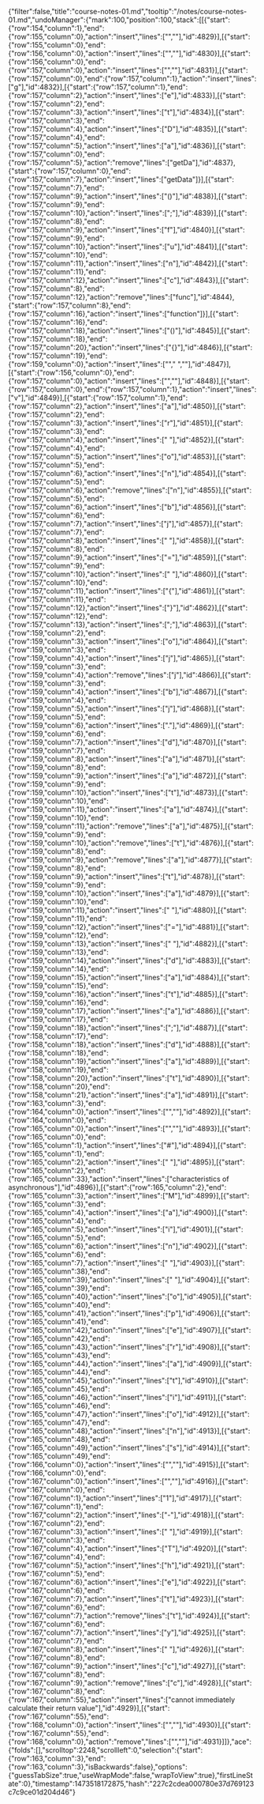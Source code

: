 {"filter":false,"title":"course-notes-01.md","tooltip":"/notes/course-notes-01.md","undoManager":{"mark":100,"position":100,"stack":[[{"start":{"row":154,"column":1},"end":{"row":155,"column":0},"action":"insert","lines":["",""],"id":4829}],[{"start":{"row":155,"column":0},"end":{"row":156,"column":0},"action":"insert","lines":["",""],"id":4830}],[{"start":{"row":156,"column":0},"end":{"row":157,"column":0},"action":"insert","lines":["",""],"id":4831}],[{"start":{"row":157,"column":0},"end":{"row":157,"column":1},"action":"insert","lines":["g"],"id":4832}],[{"start":{"row":157,"column":1},"end":{"row":157,"column":2},"action":"insert","lines":["e"],"id":4833}],[{"start":{"row":157,"column":2},"end":{"row":157,"column":3},"action":"insert","lines":["t"],"id":4834}],[{"start":{"row":157,"column":3},"end":{"row":157,"column":4},"action":"insert","lines":["D"],"id":4835}],[{"start":{"row":157,"column":4},"end":{"row":157,"column":5},"action":"insert","lines":["a"],"id":4836}],[{"start":{"row":157,"column":0},"end":{"row":157,"column":5},"action":"remove","lines":["getDa"],"id":4837},{"start":{"row":157,"column":0},"end":{"row":157,"column":7},"action":"insert","lines":["getData"]}],[{"start":{"row":157,"column":7},"end":{"row":157,"column":9},"action":"insert","lines":["()"],"id":4838}],[{"start":{"row":157,"column":9},"end":{"row":157,"column":10},"action":"insert","lines":[";"],"id":4839}],[{"start":{"row":157,"column":8},"end":{"row":157,"column":9},"action":"insert","lines":["f"],"id":4840}],[{"start":{"row":157,"column":9},"end":{"row":157,"column":10},"action":"insert","lines":["u"],"id":4841}],[{"start":{"row":157,"column":10},"end":{"row":157,"column":11},"action":"insert","lines":["n"],"id":4842}],[{"start":{"row":157,"column":11},"end":{"row":157,"column":12},"action":"insert","lines":["c"],"id":4843}],[{"start":{"row":157,"column":8},"end":{"row":157,"column":12},"action":"remove","lines":["func"],"id":4844},{"start":{"row":157,"column":8},"end":{"row":157,"column":16},"action":"insert","lines":["function"]}],[{"start":{"row":157,"column":16},"end":{"row":157,"column":18},"action":"insert","lines":["()"],"id":4845}],[{"start":{"row":157,"column":18},"end":{"row":157,"column":20},"action":"insert","lines":["{}"],"id":4846}],[{"start":{"row":157,"column":19},"end":{"row":159,"column":0},"action":"insert","lines":["","  ",""],"id":4847}],[{"start":{"row":156,"column":0},"end":{"row":157,"column":0},"action":"insert","lines":["",""],"id":4848}],[{"start":{"row":157,"column":0},"end":{"row":157,"column":1},"action":"insert","lines":["v"],"id":4849}],[{"start":{"row":157,"column":1},"end":{"row":157,"column":2},"action":"insert","lines":["a"],"id":4850}],[{"start":{"row":157,"column":2},"end":{"row":157,"column":3},"action":"insert","lines":["r"],"id":4851}],[{"start":{"row":157,"column":3},"end":{"row":157,"column":4},"action":"insert","lines":[" "],"id":4852}],[{"start":{"row":157,"column":4},"end":{"row":157,"column":5},"action":"insert","lines":["o"],"id":4853}],[{"start":{"row":157,"column":5},"end":{"row":157,"column":6},"action":"insert","lines":["n"],"id":4854}],[{"start":{"row":157,"column":5},"end":{"row":157,"column":6},"action":"remove","lines":["n"],"id":4855}],[{"start":{"row":157,"column":5},"end":{"row":157,"column":6},"action":"insert","lines":["b"],"id":4856}],[{"start":{"row":157,"column":6},"end":{"row":157,"column":7},"action":"insert","lines":["j"],"id":4857}],[{"start":{"row":157,"column":7},"end":{"row":157,"column":8},"action":"insert","lines":[" "],"id":4858}],[{"start":{"row":157,"column":8},"end":{"row":157,"column":9},"action":"insert","lines":["="],"id":4859}],[{"start":{"row":157,"column":9},"end":{"row":157,"column":10},"action":"insert","lines":[" "],"id":4860}],[{"start":{"row":157,"column":10},"end":{"row":157,"column":11},"action":"insert","lines":["{"],"id":4861}],[{"start":{"row":157,"column":11},"end":{"row":157,"column":12},"action":"insert","lines":["}"],"id":4862}],[{"start":{"row":157,"column":12},"end":{"row":157,"column":13},"action":"insert","lines":[";"],"id":4863}],[{"start":{"row":159,"column":2},"end":{"row":159,"column":3},"action":"insert","lines":["o"],"id":4864}],[{"start":{"row":159,"column":3},"end":{"row":159,"column":4},"action":"insert","lines":["j"],"id":4865}],[{"start":{"row":159,"column":3},"end":{"row":159,"column":4},"action":"remove","lines":["j"],"id":4866}],[{"start":{"row":159,"column":3},"end":{"row":159,"column":4},"action":"insert","lines":["b"],"id":4867}],[{"start":{"row":159,"column":4},"end":{"row":159,"column":5},"action":"insert","lines":["j"],"id":4868}],[{"start":{"row":159,"column":5},"end":{"row":159,"column":6},"action":"insert","lines":["."],"id":4869}],[{"start":{"row":159,"column":6},"end":{"row":159,"column":7},"action":"insert","lines":["d"],"id":4870}],[{"start":{"row":159,"column":7},"end":{"row":159,"column":8},"action":"insert","lines":["a"],"id":4871}],[{"start":{"row":159,"column":8},"end":{"row":159,"column":9},"action":"insert","lines":["a"],"id":4872}],[{"start":{"row":159,"column":9},"end":{"row":159,"column":10},"action":"insert","lines":["t"],"id":4873}],[{"start":{"row":159,"column":10},"end":{"row":159,"column":11},"action":"insert","lines":["a"],"id":4874}],[{"start":{"row":159,"column":10},"end":{"row":159,"column":11},"action":"remove","lines":["a"],"id":4875}],[{"start":{"row":159,"column":9},"end":{"row":159,"column":10},"action":"remove","lines":["t"],"id":4876}],[{"start":{"row":159,"column":8},"end":{"row":159,"column":9},"action":"remove","lines":["a"],"id":4877}],[{"start":{"row":159,"column":8},"end":{"row":159,"column":9},"action":"insert","lines":["t"],"id":4878}],[{"start":{"row":159,"column":9},"end":{"row":159,"column":10},"action":"insert","lines":["a"],"id":4879}],[{"start":{"row":159,"column":10},"end":{"row":159,"column":11},"action":"insert","lines":[" "],"id":4880}],[{"start":{"row":159,"column":11},"end":{"row":159,"column":12},"action":"insert","lines":["="],"id":4881}],[{"start":{"row":159,"column":12},"end":{"row":159,"column":13},"action":"insert","lines":[" "],"id":4882}],[{"start":{"row":159,"column":13},"end":{"row":159,"column":14},"action":"insert","lines":["d"],"id":4883}],[{"start":{"row":159,"column":14},"end":{"row":159,"column":15},"action":"insert","lines":["a"],"id":4884}],[{"start":{"row":159,"column":15},"end":{"row":159,"column":16},"action":"insert","lines":["t"],"id":4885}],[{"start":{"row":159,"column":16},"end":{"row":159,"column":17},"action":"insert","lines":["a"],"id":4886}],[{"start":{"row":159,"column":17},"end":{"row":159,"column":18},"action":"insert","lines":[";"],"id":4887}],[{"start":{"row":158,"column":17},"end":{"row":158,"column":18},"action":"insert","lines":["d"],"id":4888}],[{"start":{"row":158,"column":18},"end":{"row":158,"column":19},"action":"insert","lines":["a"],"id":4889}],[{"start":{"row":158,"column":19},"end":{"row":158,"column":20},"action":"insert","lines":["t"],"id":4890}],[{"start":{"row":158,"column":20},"end":{"row":158,"column":21},"action":"insert","lines":["a"],"id":4891}],[{"start":{"row":163,"column":3},"end":{"row":164,"column":0},"action":"insert","lines":["",""],"id":4892}],[{"start":{"row":164,"column":0},"end":{"row":165,"column":0},"action":"insert","lines":["",""],"id":4893}],[{"start":{"row":165,"column":0},"end":{"row":165,"column":1},"action":"insert","lines":["#"],"id":4894}],[{"start":{"row":165,"column":1},"end":{"row":165,"column":2},"action":"insert","lines":[" "],"id":4895}],[{"start":{"row":165,"column":2},"end":{"row":165,"column":33},"action":"insert","lines":["characteristics of asynchronous"],"id":4896}],[{"start":{"row":165,"column":2},"end":{"row":165,"column":3},"action":"insert","lines":["M"],"id":4899}],[{"start":{"row":165,"column":3},"end":{"row":165,"column":4},"action":"insert","lines":["a"],"id":4900}],[{"start":{"row":165,"column":4},"end":{"row":165,"column":5},"action":"insert","lines":["i"],"id":4901}],[{"start":{"row":165,"column":5},"end":{"row":165,"column":6},"action":"insert","lines":["n"],"id":4902}],[{"start":{"row":165,"column":6},"end":{"row":165,"column":7},"action":"insert","lines":[" "],"id":4903}],[{"start":{"row":165,"column":38},"end":{"row":165,"column":39},"action":"insert","lines":[" "],"id":4904}],[{"start":{"row":165,"column":39},"end":{"row":165,"column":40},"action":"insert","lines":["o"],"id":4905}],[{"start":{"row":165,"column":40},"end":{"row":165,"column":41},"action":"insert","lines":["p"],"id":4906}],[{"start":{"row":165,"column":41},"end":{"row":165,"column":42},"action":"insert","lines":["e"],"id":4907}],[{"start":{"row":165,"column":42},"end":{"row":165,"column":43},"action":"insert","lines":["r"],"id":4908}],[{"start":{"row":165,"column":43},"end":{"row":165,"column":44},"action":"insert","lines":["a"],"id":4909}],[{"start":{"row":165,"column":44},"end":{"row":165,"column":45},"action":"insert","lines":["t"],"id":4910}],[{"start":{"row":165,"column":45},"end":{"row":165,"column":46},"action":"insert","lines":["i"],"id":4911}],[{"start":{"row":165,"column":46},"end":{"row":165,"column":47},"action":"insert","lines":["o"],"id":4912}],[{"start":{"row":165,"column":47},"end":{"row":165,"column":48},"action":"insert","lines":["n"],"id":4913}],[{"start":{"row":165,"column":48},"end":{"row":165,"column":49},"action":"insert","lines":["s"],"id":4914}],[{"start":{"row":165,"column":49},"end":{"row":166,"column":0},"action":"insert","lines":["",""],"id":4915}],[{"start":{"row":166,"column":0},"end":{"row":167,"column":0},"action":"insert","lines":["",""],"id":4916}],[{"start":{"row":167,"column":0},"end":{"row":167,"column":1},"action":"insert","lines":["1"],"id":4917}],[{"start":{"row":167,"column":1},"end":{"row":167,"column":2},"action":"insert","lines":["-"],"id":4918}],[{"start":{"row":167,"column":2},"end":{"row":167,"column":3},"action":"insert","lines":[" "],"id":4919}],[{"start":{"row":167,"column":3},"end":{"row":167,"column":4},"action":"insert","lines":["T"],"id":4920}],[{"start":{"row":167,"column":4},"end":{"row":167,"column":5},"action":"insert","lines":["h"],"id":4921}],[{"start":{"row":167,"column":5},"end":{"row":167,"column":6},"action":"insert","lines":["e"],"id":4922}],[{"start":{"row":167,"column":6},"end":{"row":167,"column":7},"action":"insert","lines":["t"],"id":4923}],[{"start":{"row":167,"column":6},"end":{"row":167,"column":7},"action":"remove","lines":["t"],"id":4924}],[{"start":{"row":167,"column":6},"end":{"row":167,"column":7},"action":"insert","lines":["y"],"id":4925}],[{"start":{"row":167,"column":7},"end":{"row":167,"column":8},"action":"insert","lines":[" "],"id":4926}],[{"start":{"row":167,"column":8},"end":{"row":167,"column":9},"action":"insert","lines":["c"],"id":4927}],[{"start":{"row":167,"column":8},"end":{"row":167,"column":9},"action":"remove","lines":["c"],"id":4928}],[{"start":{"row":167,"column":8},"end":{"row":167,"column":55},"action":"insert","lines":["cannot immediately calculate their return value"],"id":4929}],[{"start":{"row":167,"column":55},"end":{"row":168,"column":0},"action":"insert","lines":["",""],"id":4930}],[{"start":{"row":167,"column":55},"end":{"row":168,"column":0},"action":"remove","lines":["",""],"id":4931}]]},"ace":{"folds":[],"scrolltop":2248,"scrollleft":0,"selection":{"start":{"row":163,"column":3},"end":{"row":163,"column":3},"isBackwards":false},"options":{"guessTabSize":true,"useWrapMode":false,"wrapToView":true},"firstLineState":0},"timestamp":1473518172875,"hash":"227c2cdea000780e37d769123c7c9ce01d204d46"}
